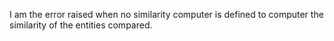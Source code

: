I am the error raised when no similarity computer is defined to computer the similarity of the entities compared.
